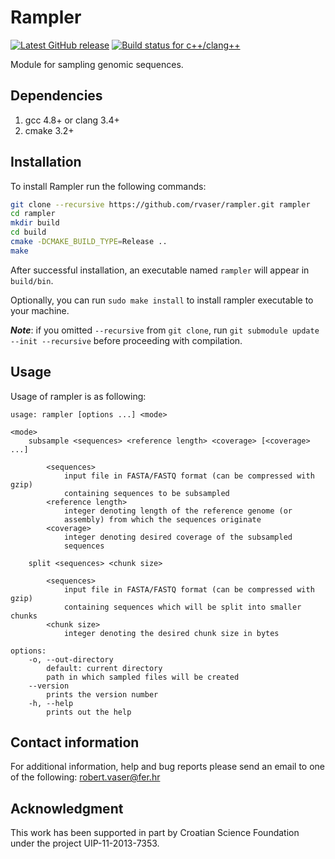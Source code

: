 # Rampler

[![Latest GitHub release](https://img.shields.io/github/release/rvaser/rampler.svg)](https://github.com/rvaser/rampler/releases/latest)
[![Build status for c++/clang++](https://travis-ci.org/rvaser/rampler.svg?branch=master)](https://travis-ci.org/rvaser/rampler)

Module for sampling genomic sequences.

## Dependencies
1. gcc 4.8+ or clang 3.4+
2. cmake 3.2+

## Installation
To install Rampler run the following commands:

```bash
git clone --recursive https://github.com/rvaser/rampler.git rampler
cd rampler
mkdir build
cd build
cmake -DCMAKE_BUILD_TYPE=Release ..
make
```

After successful installation, an executable named `rampler` will appear in `build/bin`.

Optionally, you can run `sudo make install` to install rampler executable to your machine.

***Note***: if you omitted `--recursive` from `git clone`, run `git submodule update --init --recursive` before proceeding with compilation.

## Usage
Usage of rampler is as following:

    usage: rampler [options ...] <mode>

    <mode>
        subsample <sequences> <reference length> <coverage> [<coverage> ...]

            <sequences>
                input file in FASTA/FASTQ format (can be compressed with gzip)
                containing sequences to be subsampled
            <reference length>
                integer denoting length of the reference genome (or
                assembly) from which the sequences originate
            <coverage>
                integer denoting desired coverage of the subsampled
                sequences

        split <sequences> <chunk size>

            <sequences>
                input file in FASTA/FASTQ format (can be compressed with gzip)
                containing sequences which will be split into smaller chunks
            <chunk size>
                integer denoting the desired chunk size in bytes

    options:
        -o, --out-directory
            default: current directory
            path in which sampled files will be created
        --version
            prints the version number
        -h, --help
            prints out the help

## Contact information

For additional information, help and bug reports please send an email to one of the following: robert.vaser@fer.hr

## Acknowledgment

This work has been supported in part by Croatian Science Foundation under the project UIP-11-2013-7353.
